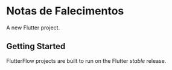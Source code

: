 # Notas de Falecimentos

A new Flutter project.

## Getting Started

FlutterFlow projects are built to run on the Flutter _stable_ release.
